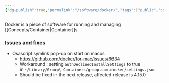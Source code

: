 ```yaml
---
{"dg-publish":true,"permalink":"/software/docker/","tags":["public","container","docker","macos"],"noteIcon":"1","created":"","updated":""}
---
```



Docker is a piece of software for running and managing [[Concepts/Container\|Container]]s

### Issues and fixes

- Osascript symlink pop-up on start on macos
	- https://github.com/docker/for-mac/issues/6634
	- Workaround : setting `authDeclinedInstallSettings` to true in `~/Library/Group\ Containers/group.com.docker/settings.json`
	- Should be fixed in the next release, affected release is 4.15.0
